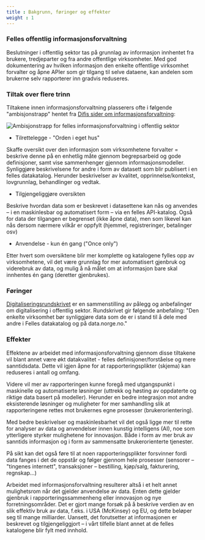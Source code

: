 ```yaml
---
title : Bakgrunn, føringer og effekter
weight : 1
---
```


### Felles offentlig informasjonsforvaltning
Beslutninger i offentlig sektor tas på grunnlag av informasjon innhentet fra brukere, tredjeparter og fra andre offentlige virksomheter. Med god dokumentering av hvilken informasjon den enkelte offentlige virksomhet forvalter og åpne APIer som gir tilgang til selve dataene, kan andelen som brukerne selv rapporterer inn gradvis reduseres.

### Tiltak over flere trinn
Tiltakene innen informasjonsforvaltning plasserers ofte i følgende "ambisjonstrapp" hentet fra [Difis sider om informasjonsforvaltning](https://www.difi.no/fagomrader-og-tjenester/digitalisering-og-samordning/nasjonal-arkitektur/informasjonsforvaltning):

![Ambisjonstrapp for felles informasjonsforvaltning i offentlig sektor](trappemodell_inforforvaltning_2.png)


* Tilrettelegge - "Orden i eget hus"

Skaffe oversikt over den informasjon som virksomhetene forvalter = beskrive denne på en enhetlig måte gjennom begrepsarbeid og gode definisjoner, samt vise sammenhenger gjennom informasjonsmodeller.
Synliggjøre beskrivelsene for andre i form av datasett som blir publisert i en felles datakatalog. Herunder beskrivelser av kvalitet, opprinnelse/kontekst, lovgrunnlag, behandlinger og vedtak.

* Tilgjengeliggjøre oversikten

Beskrive hvordan data som er beskrevet i datasettene kan nås og anvendes – i en maskinlesbar og automatisert form – via en felles API-katalog. Også for data der tilgangen er begrenset (ikke åpne data), men som likevel kan nås dersom nærmere vilkår er oppfylt (hjemmel, registreringer, betalinger osv)

* Anvendelse - kun én gang ("Once only")

Etter hvert som oversiktene blir mer komplette og katalogene fylles opp av virksomhetene, vil det være grunnlag for mer automatisert gjenbruk og viderebruk av data, og mulig å nå målet om at informasjon bare skal innhentes én gang (deretter gjenbrukes).

### Føringer
[Digitaliseringsrundskrivet](https://www.regjeringen.no/no/dokumenter/digitaliseringsrundskrivet/id2623277/) er en sammenstilling av pålegg og anbefalinger om digitalisering i offentlig sektor. Rundskrivet gir følgende anbefaling: "Den enkelte virksomhet bør synliggjøre data som de er i stand til å dele med andre i Felles datakatalog og på data.norge.no."


### Effekter

Effektene av arbeidet med informasjonsforvaltning gjennom disse tiltakene vil blant annet være økt datakvalitet - felles definisjoner/forståelse og mere sanntidsdata. Dette vil igjen åpne for at rapporteringsplikter (skjema) kan reduseres i antall og omfang.

Videre vil mer av rapporteringen kunne foregå med utgangspunkt i maskinelle og automatiserte løsninger (uttrekk og høsting av oppdaterte og riktige data basert på modeller). Herunder en bedre integrasjon mot andre eksisterende løsninger og muligheter for mer samhandling slik at rapporteringene rettes mot brukernes egne prosesser (brukerorientering).

Med bedre beskrivelser og maskinlesbarhet vil det også ligge mer til rette for analyser av data og anvendelser innen kunstig intelligens (AI), noe som ytterligere styrker mulighetene for innovasjon. Både i form av mer bruk av sanntids informasjon og i form av sammensatte brukerorienterte tjenester.

På sikt kan det også føre til at noen rapporteringsplikter forsvinner fordi data fanges i det de oppstår og følger gjennom hele prosesser (sensorer – "tingenes internett", transaksjoner – bestilling, kjøp/salg, fakturering, regnskap…)

Arbeidet med informasjonsforvaltning resulterer altså i et helt annet mulighetsrom når det gjelder anvendelse av data. Enten dette gjelder gjenbruk i rapporteringssammenheng eller innovasjon og nye forretningsområder. Det er gjort mange forsøk på å beskrive verdien av en slik effektiv bruk av data, f.eks. i USA (McKinsey) og EU, og dette beløper seg til mange milliarder. Uansett, det forutsetter at informasjonen er beskrevet og tilgjengeliggjort – i vårt tilfelle blant annet at de felles katalogene blir fylt med innhold.
